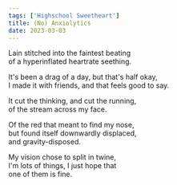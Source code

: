 ```yaml
---
tags: ['Highschool Sweetheart']
title: (No) Anxiolytics
date: 2023-03-03
---
```


Lain stitched into the faintest beating  
of a hyperinflated heartrate seething.

It's been a drag of a day, but that's half okay,  
I made it with friends, and that feels good to say.

It cut the thinking, and cut the running,  
of the stream across my face.

Of the red that meant to find my nose,  
but found itself downwardly displaced,  
and gravity-disposed.

My vision chose to split in twine,  
I'm lots of things, I just hope that  
one of them is fine.

